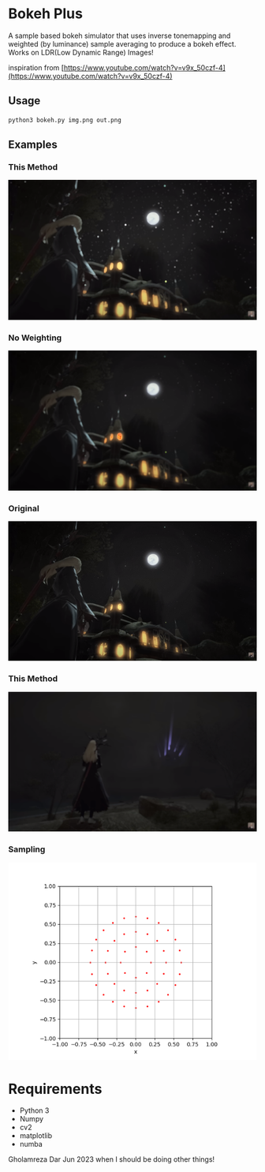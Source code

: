 # Bokeh Plus
A sample based bokeh simulator that uses inverse tonemapping and weighted (by luminance) sample averaging to produce a bokeh effect. Works on LDR(Low Dynamic Range) Images!

inspiration from [https://www.youtube.com/watch?v=v9x_50czf-4](https://www.youtube.com/watch?v=v9x_50czf-4)

## Usage

```bash
python3 bokeh.py img.png out.png
```

## Examples

### This Method

![example1bokeh](images/out1.png)

### No Weighting

![example1noweight](images/out1_noweight.png)

### Original

![example1](images/img1.png)

### This Method

![example2bokeh](images/out2.png)

### Sampling

![sampling](images/Figure_1.png)

# Requirements

- Python 3
- Numpy
- cv2
- matplotlib
- numba

Gholamreza Dar Jun 2023 when I should be doing other things!

